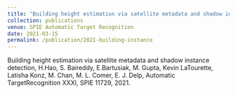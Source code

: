 ```yaml
---
title: "Building height estimation via satellite metadata and shadow instance detection"
collection: publications
venue: SPIE Automatic Target Recognition
date: 2021-03-15
permalink: /publication/2021-building-instance
---
```

Building height estimation via satellite metadata and shadow instance detection, H.Hao, S. Baireddy, E.Bartusiak, M. Gupta, Kevin LaTourette, Latisha Konz, M. Chan, M. L. Comer, E. J. Delp, Automatic TargetRecognition XXXI, SPIE 11729, 2021.
